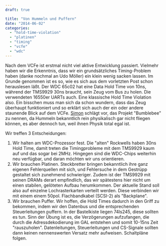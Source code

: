 ```yaml
---
draft: true

title: "Von Hummeln und Puffern"
date: "2014-06-02"
categories: 
  - "hold-time-violation"
  - "platinen"
  - "timing"
  - "vcfe"
  - "wdc"
---
```


Nach dem VCFe ist erstmal nicht viel aktive Entwicklung passiert. Vielmehr haben wir die Erkenntnis, dass wir ein grundsätzliches Timing-Problem haben (danke nochmal an Udo Möller) ein klein wenig sacken lassen. Im Grunde genommen ist es so, wie es sich aus dem vorletzten Post schon herauslesen läßt. Der WDC 65c02 hat eine Data Hold Time von 10ns, während der TMS9929 30ns braucht, sein Zeug vom Bus zu holen. Die verwendeten 16550er UARTs auch. Eine klassische Hold Time Violation also. Ein bisschen muss man sich da schon wundern, dass das Zeug überhaupt funktioniert und so erklärt sich auch der ein oder andere staunende Blick auf dem VCFe. [Simon](http://www.ist-schlau.de/) schlägt vor, das Projekt "Bumblebee" zu nennen, da Hummeln bekanntlich rein physikalisch gar nicht fliegen können, es aber dennoch tun, weil ihnen Physik total egal ist.

Wir treffen 3 Entscheidungen:

1. Wir halten am WDC-Prozessor fest. Die "alten" Rockwells haben 30ns Hold Time, damit treten die Timingprobleme mit dem TMS9929 kaum auf und das sogar bei 2MHz. Hingegen sind die WDC-Chips weiterhin neu verfügbar, und daran möchten wir uns orientieren.
2. Wir brauchen Platinen. Steckbretter bringen bekanntlich ihre ganz eigenen Fehlerquellen mit sich, und Fehlersuche in dem Gestrüpp gestaltet sich zunehmend schwieriger. Zudem ist der TMS9929 mit seinen DRAMs derart empfindlich, das wir spätestens hier nicht um einen stabilen, gelöteten Aufbau herumkommen. Der aktuelle Stand soll also auf einzelne Lochrasterkarten verteilt werden. Diese verbinden wir mit einem einem 50pol. Flachbandkabel (SCSI-2) als "Backplane".
3. Wir brauchen Puffer. Wir hoffen, die Hold Times dadurch in den Griff zu bekommen, indem wir den Datenbus und die entsprechenden Steuerleitungen puffern. In der Bastelkiste liegen 74ls245, diese sollten es tun. Sinn der Übung ist es, die Verzögerungen aufzufangen, die durch die Adressdekodierung im GAL entstehen und somit 10-15ns Zeit "rauszuholen". Datenleitungen, Steuerleitungen und CS-Signale sollten dann keinen nennenswerten Versatz mehr aufweisen. Schaltpläne folgen.

